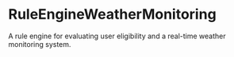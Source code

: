 # RuleEngineWeatherMonitoring
A rule engine for evaluating user eligibility and a real-time weather monitoring system.
